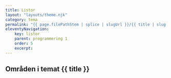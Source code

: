 ```yaml
---
title: Listor
layout: "layouts/theme.njk"
category: tema
permalink: "{{ page.filePathStem | splice | slugUrl }}/{{ title | slug }}.html"
eleventyNavigation:
    key: listor
    parent: programmering 1
    order: 5
    excerpt: 
---
```

## Områden i temat {{ title }}
